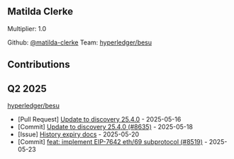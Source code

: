 
## Matilda Clerke
Multiplier: 1.0

Github: [@matilda-clerke](https://github.com/matilda-clerke)
Team: [hyperledger/besu](https://github.com/hyperledger/besu/pulls?q=author%3AMatilda-Clerke)


## Contributions

## Q2 2025


[hyperledger/besu](https://github.com/hyperledger/besu)
* [Pull Request] [Update to discovery 25.4.0](https://github.com/hyperledger/besu/pull/8635) - 2025-05-16
* [Commit] [Update to discovery 25.4.0 (#8635)](https://github.com/hyperledger/besu/commit/c2a44623cf5eeb8ee76b854832a2f10261ea8c74) - 2025-05-18
* [Issue] [History expiry docs](https://github.com/hyperledger/besu/issues/8651) - 2025-05-20
* [Commit] [feat: implement EIP-7642 eth/69 subprotocol (#8519)](https://github.com/hyperledger/besu/commit/e51b676091eacb5aa64dff24de0c46989ff5c2d9) - 2025-05-23
